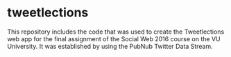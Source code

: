 # tweetlections
This repository includes the code that was used to create the Tweetlections web app for the final assignment of the Social Web 2016 course on the VU University. It was established by using the PubNub Twitter Data Stream.
